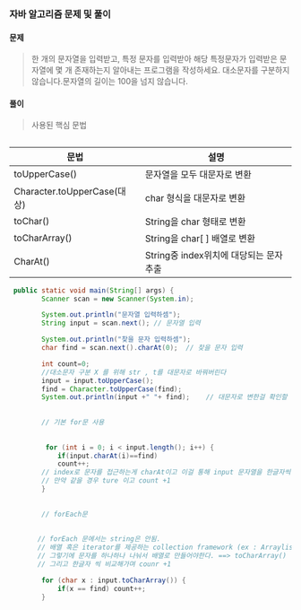 ### 자바 알고리즘 문제 및 풀이



#### 문제



> 한 개의 문자열을 입력받고, 특정 문자를 입력받아 해당 특정문자가 입력받은 문자열에 몇 개 존재하는지 알아내는 프로그램을 작성하세요.
> 대소문자를 구분하지 않습니다.문자열의 길이는 100을 넘지 않습니다.


#### 풀이


> 사용된 핵심 문법 

##

문법                        | 설명                                    |
|---|---|
toUpperCase()               | 문자열을 모두 대문자로 변환             |
Character.toUpperCase(대상) | char 형식을 대문자로 변환               |
toChar()                    | String을 char 형태로 변환               |
toCharArray()               | String을 char[ ] 배열로 변환            |
CharAt()                    | String중 index위치에 대당되는 문자 추출  |




```java
 public static void main(String[] args) {
        Scanner scan = new Scanner(System.in);

        System.out.println("문자열 입력하셈");
        String input = scan.next(); // 문자열 입력

        System.out.println("찾을 문자 입력하셈");
        char find = scan.next().charAt(0);  // 찾을 문자 입력

        int count=0;
        //대소문자 구분 X 를 위해 str , t를 대문자로 바꿔버린다
        input = input.toUpperCase();
        find = Character.toUpperCase(find);
        System.out.println(input +" "+ find);    // 대문자로 변한걸 확인할 수 있다.
        
        
        // 기본 for문 사용
        
        
         for (int i = 0; i < input.length(); i++) {
            if(input.charAt(i)==find) 
            count++;
        // index로 문자를 접근하는게 charAt이고 이걸 통해 input 문자열을 한글자씩 확인
        // 만약 같을 경우 ture 이고 count +1
        }
        
        
        // forEach문 
        
        
       // forEach 문에서는 string은 안됨.
       // 배열 혹은 iterator를 제공하는 collection framework (ex : Arraylist , list)등  가능
       // 그렇기에 문자를 하나하나 나눠서 배열로 만들어야한다. ==> toCharArray()
       // 그리고 한글자 씩 비교해가며 counr +1

        for (char x : input.toCharArray()) {
            if(x == find) count++;
        }
```
